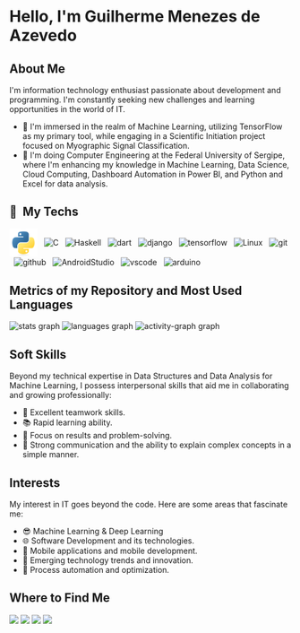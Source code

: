 # Hello, I'm Guilherme Menezes de Azevedo

## About Me
I'm information technology enthusiast passionate about development and programming. I'm constantly seeking new challenges and learning opportunities in the world of IT.

- 🔭 I'm immersed in the realm of Machine Learning, utilizing TensorFlow as my primary tool, while engaging in a Scientific Initiation project focused on Myographic Signal Classification.
- 🌱 I'm doing Computer Engineering at the Federal University of Sergipe, where I'm enhancing my knowledge in Machine Learning, Data Science, Cloud Computing, Dashboard Automation in Power BI, and Python and Excel for data analysis.

## 🧰 &nbsp;My Techs
<img src="https://raw.githubusercontent.com/devicons/devicon/master/icons/python/python-original.svg" align="center" alt="Python" height="50" width="50"/> &nbsp;
<img src="https://cdn.jsdelivr.net/gh/devicons/devicon/icons/c/c-original.svg" align="center" alt="C" height="50" width="50"/> &nbsp;
<img src="https://cdn.jsdelivr.net/gh/devicons/devicon/icons/haskell/haskell-original.svg" align="center" alt="Haskell" height="50" width="50"/> &nbsp;
<img src="https://cdn.jsdelivr.net/gh/devicons/devicon/icons/dart/dart-plain.svg" align="center" alt="dart" height="50" width="50"/> &nbsp;
<img src="https://cdn.jsdelivr.net/gh/devicons/devicon/icons/django/django-plain.svg" align="center" alt="django" height="50" width="50"/> &nbsp;
<img src="https://cdn.jsdelivr.net/gh/devicons/devicon/icons/tensorflow/tensorflow-original.svg" align="center" alt="tensorflow" height="50" width="50"/> &nbsp;
<img src="https://cdn.jsdelivr.net/gh/devicons/devicon/icons/linux/linux-original.svg" align="center" alt="Linux" height="50" width="50"/> &nbsp;
<img src="https://cdn.jsdelivr.net/gh/devicons/devicon/icons/git/git-original.svg" align="center" alt="git" height="50" width="50"/> &nbsp;
<img src="https://github.com/CyrisXD/CyrisXD/raw/master/assets/Github.png" align="center" alt="github" height="50" width="50"/> &nbsp;
<img src="https://cdn.jsdelivr.net/gh/devicons/devicon/icons/androidstudio/androidstudio-original.svg" align="center" alt="AndroidStudio" height="50" width="50"/> &nbsp;
<img src="https://cdn.jsdelivr.net/gh/devicons/devicon/icons/vscode/vscode-original.svg" align="center" alt="vscode" height="50" width="50"/> &nbsp;
<img src="https://cdn.jsdelivr.net/gh/devicons/devicon/icons/arduino/arduino-original.svg" align="center" alt="arduino" height="50" width="50"/> &nbsp;

## Metrics of my Repository and Most Used Languages
<div align="left">
  <img src="https://github-readme-stats.vercel.app/api?username=guilhermeazevedo13&hide_title=false&hide_rank=false&show_icons=true&include_all_commits=true&count_private=true&disable_animations=false&theme=blue-green&locale=en&hide_border=false&order=1" height="150" alt="stats graph"  />
  <img src="https://github-readme-stats.vercel.app/api/top-langs?username=guilhermeazevedo13&locale=en&hide_title=false&layout=compact&card_width=320&langs_count=5&theme=blue-green&hide_border=false&order=2" height="150" alt="languages graph"  />
  <img src="https://github-readme-activity-graph.vercel.app/graph?username=guilhermeazevedo13&radius=16&theme=github-dark&area=true&order=5" height="300" alt="activity-graph graph"  />
</div>

###

## Soft Skills
Beyond my technical expertise in Data Structures and Data Analysis for Machine Learning, I possess interpersonal skills that aid me in collaborating and growing professionally:

- 🤝 Excellent teamwork skills.
- 📚 Rapid learning ability.
- 🎯 Focus on results and problem-solving.
- 📢 Strong communication and the ability to explain complex concepts in a simple manner.

## Interests
My interest in IT goes beyond the code. Here are some areas that fascinate me:

- 😎 Machine Learning & Deep Learning
- 🌐 Software Development and its technologies.
- 📱 Mobile applications and mobile development.
- 🚀 Emerging technology trends and innovation.
- 🧩 Process automation and optimization.

## Where to Find Me
<div>
  <a href="[https://contate.me/guilhermeazevedo13](https://wa.me/qr/UPVMQNOP5IJLO1)" target="_blank"><img src="https://img.shields.io/badge/WhatsApp-25D366?style=for-the-badge&logo=whatsapp&logoColor=white" target="_blank"></a> 
  <a href="" target="_blank"><img src="https://img.shields.io/badge/-Instagram-%23E4405F?style=for-the-badge&logo=instagram&logoColor=white" target="_blank"></a>
  <a href = "mailto:gmazevedo.2022@gmail.com"><img src="https://img.shields.io/badge/-Gmail-%23333?style=for-the-badge&logo=gmail&logoColor=white" target="_blank"></a>
  <a href=https://www.linkedin.com/in/guilhermeazevedo13/ target="_blank"><img src="https://img.shields.io/badge/-LinkedIn-%230077B5?style=for-the-badge&logo=linkedin&logoColor=white" target="_blank"></a> 
  
</div>



